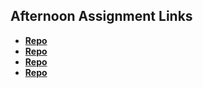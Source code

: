 ## Afternoon Assignment Links

* **[Repo](https://github.com/andreidubon/pet_shop)**
* **[Repo](https://github.com/andreidubon/code_breaks)**
* **[Repo](https://github.com/brookejlacey/clone-site.git)**
* **[Repo](https://github.com/andreidubon/fs-journal)**
